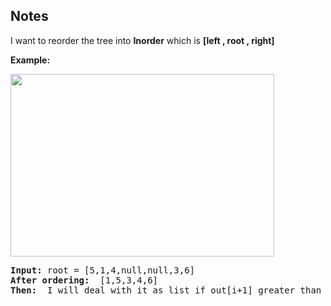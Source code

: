 <h2>Notes</h2><div>
<p>I want to reorder the tree into <strong>Inorder</strong> which is <strong>[left , root , right]</strong></p>

<p><strong class="example">Example:</strong></p>
<img alt="" src="https://assets.leetcode.com/uploads/2020/12/01/tree2.jpg" style="width: 422px; height: 292px;">
<pre><strong>Input:</strong> root = [5,1,4,null,null,3,6]
<strong>After ordering: </strong> [1,5,3,4,6] 
<strong>Then: </strong> I will deal with it as list if out[i+1] greater than or equal out [i] then it won't be a binary search tree

</pre>
